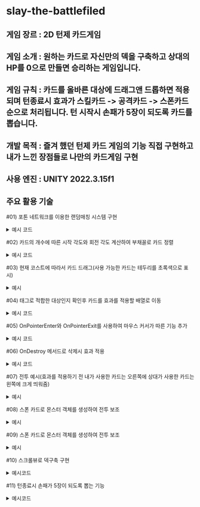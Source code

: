 # slay-the-battlefiled


게임 장르 : 2D 턴제 카드게임
---

게임 소개 : 
원하는 카드로 자신만의 덱을 구축하고 상대의 HP를 0으로 만들면 승리하는 게임입니다.
---

게임 규칙 : 
카드를 올바른 대상에 드래그앤 드롭하면 적용되며 턴종료시 효과가 스킬카드 -> 공격카드 -> 스폰카드 순으로 처리됩니다.
턴 시작시 손패가 5장이 되도록 카드를 뽑습니다.
---

개발 목적 : 즐겨 했던 턴제 카드 게임의 기능 직접 구현하고 내가 느낀 장점들로 나만의 카드게임 구현
---

사용 엔진 : UNITY 2022.3.15f1
---

주요 활용 기술
---
#01) 포톤 네트워크를 이용한 랜덤매칭 시스템 구현
<details>
<summary>예시 코드</summary>
  
```csharp
using Photon.Pun;
using Photon.Realtime;
using ExitGames.Client.Photon; // 커스텀 룸 속성 사용을 위한 네임스페이스
using System.Collections.Generic;
using UnityEngine;
using UnityEngine.SceneManagement;

public class Network : MonoBehaviourPunCallbacks
{
    public static Network Instance;
    public int type = 0; // 내 직업
    public int type2 = 0; // 상대 직업
    public List<string> deck; // 내 덱

    private void Awake()
    {
        Debug.Log("NetworkManager Awake");

        if (Instance == null)
        {
            Instance = this;
            DontDestroyOnLoad(gameObject);
        }
        else
        {
            Destroy(gameObject);
            return;
        }

        SceneManager.sceneLoaded += OnSceneLoaded;
    }

    private void Start()
    {
        Debug.Log("NetworkManager Start");
        ConnectToServer();
    }

    public void ConnectToServer()
    {
        Debug.Log("Connecting to server...");
        PhotonNetwork.ConnectUsingSettings(); // 설정된 Photon 설정으로 서버에 연결
    }

    public override void OnConnectedToMaster()
    {
        Debug.Log("Connected to Master");
        PhotonNetwork.JoinLobby(); // 마스터 서버에 연결되면 로비에 참가
    }

    public override void OnJoinedLobby()
    {
        Debug.Log("Joined Lobby");
        TryJoinOrCreateRoom();
    }

    private void TryJoinOrCreateRoom()
    {
        Debug.Log("Trying to join a random room...");

        // 커스텀 룸 속성을 설정해서 인원이 2명이 아닌 방을 찾도록 지정
        Hashtable expectedCustomRoomProperties = new Hashtable() { { "IsFull", false } };

        PhotonNetwork.JoinRandomRoom(expectedCustomRoomProperties, 2);
    }

    public override void OnJoinRandomFailed(short returnCode, string message)
    {
        Debug.Log("No existing room found. Creating a new room.");

        // 무작위로 방 이름을 생성
        string roomName = GenerateRandomRoomName();

        // 방이 존재하지 않으면 새로 생성, 커스텀 속성 추가
        RoomOptions roomOptions = new RoomOptions()
        {
            IsVisible = true,
            IsOpen = true,
            MaxPlayers = 2,
            CustomRoomProperties = new Hashtable() { { "IsFull", false } }, // 방이 가득 차지 않았음을 나타내는 커스텀 속성
            CustomRoomPropertiesForLobby = new string[] { "IsFull" } // 이 속성을 로비에서 검색할 수 있도록 등록
        };

        PhotonNetwork.CreateRoom(roomName, roomOptions, TypedLobby.Default);
        Debug.Log("Created Room with Name: " + roomName);
    }

    // 무작위로 방 이름을 생성하는 함수
    private string GenerateRandomRoomName()
    {
        return "Room_" + System.Guid.NewGuid().ToString("N"); // 고유한 문자열을 생성
    }

    public override void OnJoinedRoom()
    {
        Debug.Log("Joined Room: " + PhotonNetwork.CurrentRoom.Name);
        SceneManager.LoadScene("GameScene"); // 방에 입장하면 게임 씬으로 이동
    }

    private void OnSceneLoaded(Scene scene, LoadSceneMode mode)
    {
        Debug.Log("Scene loaded: " + scene.name);
        if (scene.name == "GameScene")
        {
            CheckPlayerCountAndSpawn();
        }
    }

    private void CheckPlayerCountAndSpawn()
    {
        Debug.Log("Checking player count...");

        if (PhotonNetwork.CurrentRoom.PlayerCount >= 2)
        {
            if (!PhotonNetwork.IsMasterClient)
            {
                Debug.Log("Not the master client, flipping camera view.");
            }
        }
    }

    public override void OnPlayerEnteredRoom(Player newPlayer)
    {
        Debug.Log("A new player has entered the room: " + newPlayer.NickName);

        if (PhotonNetwork.CurrentRoom.PlayerCount >= 2)
        {
            // 커스텀 속성 업데이트: 방이 가득 찼음을 표시
            PhotonNetwork.CurrentRoom.SetCustomProperties(new Hashtable() { { "IsFull", true } });
        }

        CheckPlayerCountAndSpawn();
    }

    public override void OnPlayerLeftRoom(Player otherPlayer)
    {
        Debug.Log("A player has left the room: " + otherPlayer.NickName);

        // 플레이어가 방을 나가면 다시 방을 "가득 차지 않음"으로 표시
        PhotonNetwork.CurrentRoom.SetCustomProperties(new Hashtable() { { "IsFull", false } });
    }

    private void OnDestroy()
    {
        Debug.Log("NetworkManager OnDestroy");
        SceneManager.sceneLoaded -= OnSceneLoaded;
    }
}

```

</details>

#02) 카드의 개수에 따른 시작 각도와 회전 각도 계산하여 부채꼴로 카드 정렬
<details>
<summary>예시 코드</summary>
  
```csharp

    public void ArrangeCardsInFanShape(GameObject[] cards)
    {
        int cardCount = cards.Length;
        float startAngle = -(angleRange * cardCount) / 2f;
        float angleStep = (angleRange * cardCount) / (cardCount - 1);
        if (cards.Length == 1) // 패가 한장일때
        {
            cards[0].transform.localRotation = Quaternion.Euler(0, 0, -90);
            handpos.transform.position = new Vector3(5f, handpos.transform.position.y, handpos.transform.position.z);
        }
        else if (cards.Length > 1)
        {
            for (int i = 0; i < cardCount; i++)
            {
                float angle = startAngle + angleStep * i;
                Vector3 direction = Quaternion.Euler(0, 0, angle) * Vector3.right;
                Vector3 cardPosition = handposTr.position + direction * radius;

                // 카드를 hostPos 기준으로 위치를 설정합니다.
                cards[i].transform.localPosition = direction * (radius * cardCount);

                // 카드 회전 조정
                cards[i].transform.localRotation = Quaternion.Euler(0, 0, angle - 90);
            }

            if (cards.Length == 2) // 패가 2장일때
                handpos.transform.position = new Vector3(handpos.transform.position.x, -6.6f, handpos.transform.position.z);
            if (cards.Length == 3) // 패가 3장일때
                handpos.transform.position = new Vector3(handpos.transform.position.x, -7.9f, handpos.transform.position.z);
            if (cards.Length == 4) // 패가 4장일때
                handpos.transform.position = new Vector3(handpos.transform.position.x, -9.2f, handpos.transform.position.z);
            if (cards.Length == 5) // 패가 5장일때
                handpos.transform.position = new Vector3(handpos.transform.position.x, -10.5f, handpos.transform.position.z);
        }
    }

```

</details>

#03) 현재 코스트에 따라서 카드 드래그(사용 가능한 카드는 테두리를 초록색으로 표시)
<details>
<summary>예시</summary>
  
![TEST_1 2024-10-22 16-12-17](https://github.com/user-attachments/assets/00178606-f064-4e67-97fc-2d66a355ba97)
</details>

#04) 태그로 적합한 대상인지 확인후 카드를 효과를 적용할 배열로 이동
<details>
<summary>예시 코드</summary>
  
```csharp

    public void OnEndDrag(PointerEventData eventData)
    {
        if (mgr.GetComponent<CardMgr>().mycurturn == turnstate.battle)
        {
            return;
        }

        dropTarget = eventData.pointerCurrentRaycast.gameObject;

        if (gameObject.CompareTag("attack"))
        {
            if (dropTarget != null && dropTarget.tag.Contains("opp"))
            {
                me.GetComponent<PlayerState>().cost -= 1; // 코스트 감소
                transform.Translate(1000f, 0f, 0f); // 화면밖으로 이동
                activeck = false; // 올바른 타켓에 드롭했는지 알기 위한 변수
                mgr.GetComponent<CardMgr>().RemoveCard(gameObject); // 손패에서 삭제
                battlemgr battleManager = FindObjectOfType<battlemgr>();
                if (dropTarget.GetComponent<PlayerState>() != null) // 대상이 플레이어 였을 경우
                {
                    // PlayerState 스크립트를 가지고 있을 때
                    gameObject.GetComponent<Target>().drop = dropTarget.name;
                }
                else if (dropTarget.GetComponent<monstate>() != null)// 대상이 몬스터 였을 경우
                {
                    // monstate 스크립트를 가지고 있을 때
                    gameObject.GetComponent<Target>().drop = dropTarget.tag;
                }      
                battleManager.AddToAttack(this.gameObject); // 효과 적용 리스트에 추가
            }
        }
}
```

</details>

#05) OnPointerEnter와 OnPointerExit를 사용하여 마우스 커서가 따른 기능 추가
<details>
<summary>예시 코드</summary>
  
```csharp

     // 마우스 커서를 올렸을 때 실행되는 함수
    public void OnPointerEnter(PointerEventData eventData)
    {
        // 이미지 크기를 확대
        rectTransform.localScale = originalScale * scaleFactor;

        // 원래의 계층 순서를 저장하고, 캔버스에서 가장 앞으로 이동
        originalSiblingIndex = rectTransform.GetSiblingIndex();
        rectTransform.SetAsLastSibling();
    }

    // 마우스 커서가 이미지에서 벗어났을 때 실행되는 함수
    public void OnPointerExit(PointerEventData eventData)
    {
        // 이미지 크기를 원래대로 되돌림
        rectTransform.localScale = originalScale;

        // 원래의 계층 순서로 되돌림
        rectTransform.SetSiblingIndex(originalSiblingIndex);
    }
```
![TEST_1 2024-10-22 16-28-31](https://github.com/user-attachments/assets/f65e2abf-a3ea-4d98-b5b1-c27af22ba027)
</details>

#06) OnDestroy 메서드로 삭제시 효과 적용
<details>
<summary>예시 코드</summary>
  
```csharp

  void OnDestroy()
 {
     if (gameObject.GetComponent<Target>().drop == "opp_drop" || gameObject.GetComponent<Target>().drop == "me_drop") // 대상이 플레이어 일 경우
     {
         drop = GameObject.Find(gameObject.GetComponent<Target>().drop);
     }
     else // 대상이 몬스터일 경우
     {
         string targetTag = gameObject.GetComponent<Target>().drop; // drop 필드에 있는 값이 태그라고 가정
         drop = GameObject.FindWithTag(Swap(targetTag)); // 해당 태그를 가진 오브젝트를 찾음
     }

     // drop에 찾은 오브젝트가 있으면 ActivateEffect 호출
     if (drop != null)
     {
         ActivateEffect(drop);
     }
     else
     {
         Debug.LogError("Drop object not found!");
         battle.GetComponent<battlemgr>().applycker = false;
     }
 }


 public void ActivateEffect(GameObject target)
 {
     if (target.GetComponent<Target>().opcker == true) //내가 사용한 경우
     {
         a = me.GetComponent<PlayerState>().atk + 5;
     }
     else //상대가 사용한 경우
     {
         a = opp.GetComponent<PlayerState>().atk + 5;
     }

     // PlayerState 컴포넌트가 있는지 확인
     PlayerState playerState = target.GetComponent<PlayerState>();
     if (playerState != null)
     {
         // PlayerState가 있을 경우 실행
         if (playerState.shield > 0)
         {
             playerState.shield -= a;
         }
         else
         {
             playerState.hp -= a;
         }
     }
     else
     {
         // PlayerState가 없으면 monstate를 확인
         monstate monsterState = target.GetComponent<monstate>();
         if (monsterState != null)
         {
             // monstate가 있을 경우 실행
             if (monsterState.shield > 0)
             {
                 monsterState.shield -= a;
             }
             else
             {
                 monsterState.hp -= a;
             }
         }
         else
         {
             Debug.LogError("Target does not have PlayerState or monstate.");
         }
     }

     // Canvas 찾기
     GameObject canvasObject = GameObject.Find("Canvas");

     // 이펙트 로드
     GameObject CardEffectVFX = Resources.Load<GameObject>("vfx/vfx_1");

     // 타겟의 위치에 VFX 생성
     Vector3 spawnPosition = target.transform.position;
     GameObject effectInstance = Instantiate(CardEffectVFX, spawnPosition, Quaternion.identity, canvasObject.transform);
 }
```

</details>

#07) 전투 예시(효과를 적용하기 전 내가 사용한 카드는 오른쪽에 상대가 사용한 카드는 왼쪽에 크게 띄워줌)
<details>
<summary>예시</summary>
  
![TEST_1 2024-10-22 16-46-08](https://github.com/user-attachments/assets/42739d23-c1d8-495a-b950-b1eaa0d97814)

</details>

#08) 스폰 카드로 몬스터 객체를 생성하여 전투 보조
<details>
<summary>예시</summary>
  
![TEST_1 2024-10-22 17-34-43](https://github.com/user-attachments/assets/5f7eb1c7-f9f6-4635-acf4-b94a7e9d6792)

3개의 몬스터 존이 존재, 몬스터 카드 드래그시 몬스터존 활성화, 소환된 몬스터가 파괴될때까지 그 몬스터존 비활성화, 엔드페이즈에 소환된 몬스터들의 효과 적용 

![TEST_1 2024-10-22 17-51-38](https://github.com/user-attachments/assets/bd958188-8d79-4e41-9857-0a64dd7e4c3c)

몬스터는 채력과 방어력을 가지고 있으며 마우스 커서를 올릴시 효과창 활성화
</details>

#09) 스폰 카드로 몬스터 객체를 생성하여 전투 보조
<details>
<summary>예시</summary>
  
![TEST_1 2024-10-22 17-34-43](https://github.com/user-attachments/assets/5f7eb1c7-f9f6-4635-acf4-b94a7e9d6792)

3개의 몬스터 존이 존재, 몬스터 카드 드래그시 몬스터존 활성화, 소환된 몬스터가 파괴될때까지 그 몬스터존 비활성화, 엔드페이즈에 소환된 몬스터들의 효과 적용 

![TEST_1 2024-10-22 17-51-38](https://github.com/user-attachments/assets/bd958188-8d79-4e41-9857-0a64dd7e4c3c)

몬스터는 채력과 방어력을 가지고 있으며 마우스 커서를 올릴시 효과창 활성화
</details>

#10) 스크롤뷰로 덱구축 구현
<details>
<summary>예시코드</summary>
  
```csharp
    public void OnClick()
    {
        ScrollRect parentScrollView = GetComponentInParent<ScrollRect>();

        if (parentScrollView.name == "bag")
        {
            if (mgr.GetComponent<scrollbtn>().maincker == 0)
            {
                // 현재 Scroll View의 콘텐츠가 30개 이상인지 확인
                if (targetScrollView.content.childCount >= 30)
                {
                    mgr.GetComponent<textmanger>().ShowTextWithDelay(1);
                    return;
                }

                int count = 0;
                foreach (Transform child in targetScrollView.content)
                {
                    if (child.name == prefab.name)
                    {
                        count++;
                    }
                }

                if (count >= 3)
                {
                    mgr.GetComponent<textmanger>().ShowTextWithDelay(2);
                  
                    return;
                }

                // 새로운 프리팹을 특정 Scroll View의 Content에 추가합니다.
                GameObject newItem = Instantiate(prefab, targetScrollView.content);
                newItem.transform.localScale = Vector3.one;
                newItem.name = prefab.name;
            }
            else if(mgr.GetComponent<scrollbtn>().maincker == 1)
            {
                // 현재 Scroll View의 콘텐츠가 30개 이상인지 확인
                if (targetScrollView2.content.childCount >= 30)
                {
                    mgr.GetComponent<textmanger>().ShowTextWithDelay(1);
                    return;
                }

                int count = 0;
                foreach (Transform child in targetScrollView2.content)
                {
                    if (child.name == prefab.name)
                    {
                        count++;
                    }
                }

                if (count >= 3)
                {
                    mgr.GetComponent<textmanger>().ShowTextWithDelay(2);
                    return;
                }

                // 새로운 프리팹을 특정 Scroll View의 Content에 추가합니다.
                GameObject newItem = Instantiate(prefab, targetScrollView2.content);
                newItem.transform.localScale = Vector3.one;
                newItem.name = prefab.name;
            }
        }
        else if (parentScrollView.name == "deck" || parentScrollView.name == "deck2")
        {
            Destroy(gameObject);
        }
    }
```

![TEST_1 2024-10-22 18-06-18 (1)](https://github.com/user-attachments/assets/3bbfaaa8-48b5-465d-8a51-da2bd6b04912)

</details>

#11) 턴종료시 손패가 5장이 되도록 뽑는 기능
<details>
<summary>예시코드</summary>
  
```csharp
[PunRPC] // 마스터 클라이언트에서 모든 플레이어의 카드 사용이 종료 된걸 확인 후 호출
public void SpawnCards()
{
    photonView.RPC("ReceiveType", RpcTarget.Others, net.GetComponent<Network>().type);
    if (cardSpawned || deck.Count < 5)
    {
        for (int i = 0; i < deck.Count; i++)
        {
            HandCard[i] = SpawnCard(deck[0]); // deck[0]을 사용하여 가장 앞의 카드 생성
            deck.RemoveAt(0); // 생성한 카드 제거
        }
    }

    // 5개의 카드 프리팹을 생성하여 배열에 저장합니다.
    for (int i = 0; i < 5; i++)
    {
        HandCard[i] = SpawnCard(deck[0]); // deck[0]을 사용하여 가장 앞의 카드 생성
        deck.RemoveAt(0); // 생성한 카드 제거
    }

    ArrangeCardsInFanShape(HandCard); // 부채꼴 형태로 카드 정렬

    cardSpawned = true; // 카드가 생성되었음을 표시
}
```

</details>

